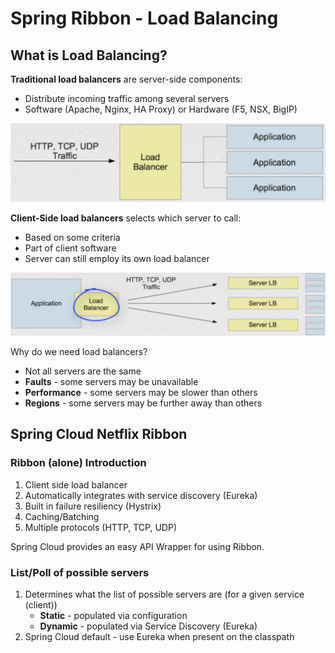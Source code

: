 # Spring Ribbon - Load Balancing

## What is Load Balancing?

**Traditional load balancers** are server-side components:
* Distribute incoming traffic among several servers
* Software (Apache, Nginx, HA Proxy) or Hardware (F5, NSX, BigIP)

![Image of Layers](./docs/images/load_balancing_1.png)

**Client-Side load balancers** selects which server to call:
* Based on some criteria
* Part of client software
* Server can still employ its own load balancer

![Image of Layers](./docs/images/load_balancing_2.png)

Why do we need load balancers?
* Not all servers are the same
* **Faults** - some servers may be unavailable
* **Performance** - some servers may be slower than others
* **Regions** - some servers may be further away than others

## Spring Cloud Netflix Ribbon

### Ribbon (alone) Introduction

1. Client side load balancer
2. Automatically integrates with service discovery (Eureka)
3. Built in failure resiliency (Hystrix)
4. Caching/Batching
5. Multiple protocols (HTTP, TCP, UDP)

Spring Cloud provides an easy API Wrapper for using Ribbon.

### List/Poll of possible servers

1. Determines what the list of possible servers are (for a given service (client))
    * **Static** - populated via configuration
    * **Dynamic** - populated via Service Discovery (Eureka)
2. Spring Cloud default - use Eureka when present on the classpath

```

```